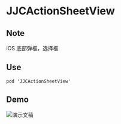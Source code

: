 # JJCActionSheetView

<p>

## Note
iOS 底部弹框，选择框
<p>

## Use
```
pod 'JJCActionSheetView'
```
<p>

## Demo
![演示文稿](https://github.com/jijiucheng/JJCActionSheetView/JJCActionSheetViewGIF.gif)





